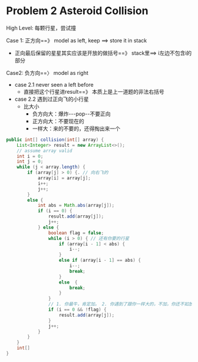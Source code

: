 # Problem 2 Asteroid Collision





High Level: 每颗行星，尝试撞

Case 1: 正方向==》 model as left, keep ==> store it in stack

* 正向最后保留的星星其实应该是开放的做括号==》 stack里==> i左边不包含i的部分

Case2: 负方向==〉 model as right

* case 2.1 never seen a left before
  * 直接把这个行星进result==》 本质上是上一道题的非法右括号
* case 2.2 遇到过正向飞的小行星
  * 比大小
    * 负方向大：爆炸---pop--不要正向
    * 正方向大：不要现在的
    * 一样大：来的不要的，还得掏出来一个





```java
public int[] collision(int[] array) {
    List<Integer> result = new ArrayList<>();
    // assume array valid
    int i = 0;
    int j = 0;
    while (j < array.length) {
        if (array[j] > 0) {. // 向右飞的
            array[i] = array[j];
            i++;
            j++;
        }
        else {
            int abs = Math.abs(array[j]);
            if (i == 0) {
                result.add(array[j]);
                j++;
            } else {
                boolean flag = false;
                while (i > 0) { // 还有你要的行星
                    if (array[i - 1] < abs) {
                        i--;
                    }
                    else if (array[i - 1] == abs) {
                        i--;
                        break;
                    }
                    else  {
                        break;
                    }
                }
                // 1. 你最牛，肯定加。 2. 你遇到了跟你一样大的，不加，你还不如放方向的也不能加
                if (i == 0 && !flag) {
                    result.add(array[j]);
                }
                j++;
            }
        }
    }
    int[]
}
```

